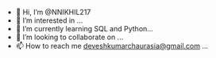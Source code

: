- 👋 Hi, I’m @NNIKHIL217
- 👀 I’m interested in ...
- 🌱 I’m currently learning SQL and Python...
- 💞️ I’m looking to collaborate on ...
- 📫 How to reach me deveshkumarchaurasia@gmail.com ...

<!---
NNIKHIL217/NNIKHIL217 is a ✨ special ✨ repository because its `README.md` (this file) appears on your GitHub profile.
You can click the Preview link to take a look at your changes.
--->
